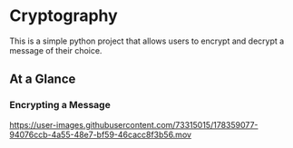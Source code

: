 # Cryptography
This is a simple python project that allows users to encrypt and decrypt a message of their choice. 

## At a Glance 

### Encrypting a Message
https://user-images.githubusercontent.com/73315015/178359077-94076ccb-4a55-48e7-bf59-46cacc8f3b56.mov

